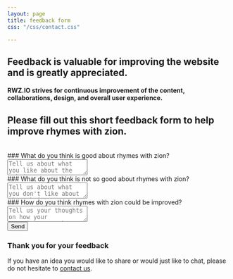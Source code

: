 ```yaml
---
layout: page
title: feedback form
css: "/css/contact.css"

---
```


## Feedback is valuable for improving the website and is greatly appreciated.

#### RWZ.IO strives for continuous improvement of the content, collaborations, design, and overall user experience.

## Please fill out this short feedback form to help improve rhymes with zion.

<form id="form" class="topBefore" action="https://formspree.io/feedback@rwz.io"
      method="POST">
	<br>	
### What do you think is good about rhymes with zion? 	 
	<br>
	<textarea id="message" type="text" placeholder="Tell us about what you like about the website" name="Good"></textarea>
  <br>
### What do you think is not so good about rhymes with zion?  
  <br>
  <textarea id="message" type="text" placeholder="Tell us about what you don't like about the website" name="Bad"></textarea>
  <br>
### How do you think rhymes with zion could be improved?
  <br>
  <textarea id="message" type="text" placeholder="Tell us your thoughts on how your experience on the website could be better" name="Improve"></textarea>
  <br>
  <input id="submit" type="submit" value="Send">
  
</form>



### Thank you for your feedback

If you have an idea you would like to share or would just like to chat, please do not hesitate to [contact us](http://www.rwz.io/contact/).

